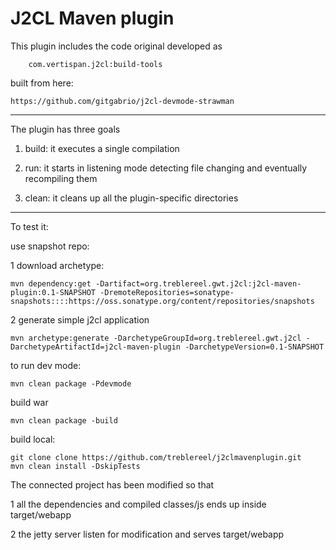 J2CL Maven plugin
=================

This plugin includes the code original developed as

        com.vertispan.j2cl:build-tools

built from here:

    https://github.com/gitgabrio/j2cl-devmode-strawman

------------------------
The plugin has three goals

1. build: it executes a single compilation

2. run: it starts in listening mode detecting file changing and eventually recompiling them

3. clean: it cleans up all the plugin-specific directories

----------------------
To test it:

use snapshot repo:

1 download archetype:
```console
mvn dependency:get -Dartifact=org.treblereel.gwt.j2cl:j2cl-maven-plugin:0.1-SNAPSHOT -DremoteRepositories=sonatype-snapshots::::https://oss.sonatype.org/content/repositories/snapshots
```

2 generate simple j2cl application
```console
mvn archetype:generate -DarchetypeGroupId=org.treblereel.gwt.j2cl -DarchetypeArtifactId=j2cl-maven-plugin -DarchetypeVersion=0.1-SNAPSHOT
```

to run dev mode:
```console
mvn clean package -Pdevmode
```

build war 
```console
mvn clean package -build
```

build local:

```console
git clone clone https://github.com/treblereel/j2clmavenplugin.git
mvn clean install -DskipTests
```

The connected project has been modified so that

1 all the dependencies and compiled classes/js ends up inside target/webapp

2 the jetty server listen for modification and serves target/webapp



